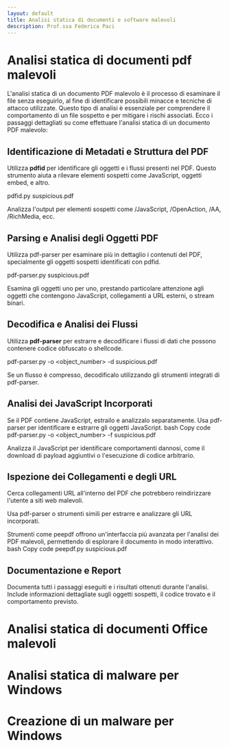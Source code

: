 ```yaml
---
layout: default
title: Analisi statica di documenti e software malevoli
description: Prof.ssa Federica Paci
---
```


# Analisi statica di documenti pdf malevoli

L'analisi statica di un documento PDF malevolo è il processo di esaminare il file senza eseguirlo, al fine di identificare possibili minacce e tecniche di attacco utilizzate. Questo tipo di analisi è essenziale per comprendere il comportamento di un file sospetto e per mitigare i rischi associati. Ecco i passaggi dettagliati su come effettuare l'analisi statica di un documento PDF malevolo:

## Identificazione di Metadati e Struttura del PDF

Utilizza **pdfid** per identificare gli oggetti e i flussi presenti nel PDF. Questo strumento aiuta a rilevare elementi sospetti come JavaScript, oggetti embed, e altro.

pdfid.py suspicious.pdf

Analizza l'output per elementi sospetti come /JavaScript, /OpenAction, /AA, /RichMedia, ecc.

## Parsing e Analisi degli Oggetti PDF

Utilizza pdf-parser per esaminare più in dettaglio i contenuti del PDF, specialmente gli oggetti sospetti identificati con pdfid.

pdf-parser.py suspicious.pdf

Esamina gli oggetti uno per uno, prestando particolare attenzione agli oggetti che contengono JavaScript, collegamenti a URL esterni, o stream binari.

## Decodifica e Analisi dei Flussi

Utilizza **pdf-parser** per estrarre e decodificare i flussi di dati che possono contenere codice obfuscato o shellcode.

pdf-parser.py -o <object_number> -d suspicious.pdf

Se un flusso è compresso, decodificalo utilizzando gli strumenti integrati di pdf-parser.

## Analisi dei JavaScript Incorporati

Se il PDF contiene JavaScript, estrailo e analizzalo separatamente. Usa pdf-parser per identificare e estrarre gli oggetti JavaScript.
bash
Copy code
pdf-parser.py -o <object_number> -f suspicious.pdf

Analizza il JavaScript per identificare comportamenti dannosi, come il download di payload aggiuntivi o l'esecuzione di codice arbitrario.

## Ispezione dei Collegamenti e degli URL

Cerca collegamenti URL all'interno del PDF che potrebbero reindirizzare l'utente a siti web malevoli.

Usa pdf-parser o strumenti simili per estrarre e analizzare gli URL incorporati.

Strumenti come peepdf offrono un'interfaccia più avanzata per l'analisi dei PDF malevoli, permettendo di esplorare il documento in modo interattivo.
bash
Copy code
peepdf.py suspicious.pdf

## Documentazione e Report

Documenta tutti i passaggi eseguiti e i risultati ottenuti durante l'analisi. Include informazioni dettagliate sugli oggetti sospetti, il codice trovato e il comportamento previsto.

# Analisi statica di documenti Office malevoli

# Analisi statica di malware per Windows

# Creazione di un malware per Windows
